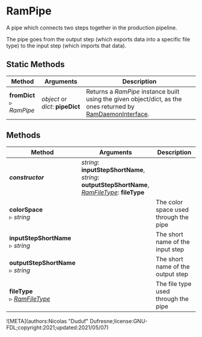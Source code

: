 # RamPipe

A pipe which connects two steps together in the production pipeline.

The pipe goes from the output step (which exports data into a specific file type) to the input step (which imports that data).

## Static Methods

| Method | Arguments | Description |
| --- | --- | --- |
| **fromDict**<br />▹ *RamPipe* | *object* or *dict*: **pipeDict** | Returns a *RamPipe* instance built using the given object/dict, as the ones returned by [RamDaemonInterface](ram_daemon_interface.md). |

## Methods

| Method | Arguments | Description |
| --- | --- | --- |
| ***constructor*** | *string*: **inputStepShortName**,<br />*string*: **outputStepShortName**,<br />*[RamFileType](ram_filetype.md)*: **fileType** | |
| **colorSpace**<br />▹ *string* | | The color space used through the pipe |
| **inputStepShortName**<br />▹ *string* | | The short name of the input step |
| **outputStepShortName**<br />▹ *string* | | The short name of the output step |
| **fileType**<br />▹ *[RamFileType](ram_filetype.md)* | | The file type used through the pipe |

![META](authors:Nicolas "Duduf" Dufresne;license:GNU-FDL;copyright:2021;updated:2021/05/07)